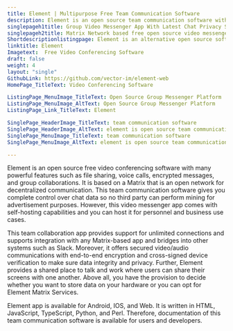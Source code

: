```yaml
---
title: Element | Multipurpose Free Team Communication Software
description: Element is an open source team communication software with powerful security features. It is suitable for organizations following the remote working model.
singlepageh1title: Group Video Messenger App With Latest Chat Privacy Settings
singlepageh2title: Matrix Network based free open source video messenger app. It offers utmost security and provides integrations with other chat applications such as Slack.
Shortdescriptionlistingpage: Element is an alternative open source software for group chat. It is based on Matrix Network and provides security features and integrations with other chat apps such as Slack.
linktitle: Element
Imagetext:  Free Video Conferencing Software
draft: false
weight: 4
layout: "single"
GithubLink: https://github.com/vector-im/element-web
HomePage_TitleText: Video Conferencing Software

ListingPage_MenuImage_TitleText: Open Source Group Messenger Platform
ListingPage_MenuImage_AltText: Open Source Group Messenger Platform
ListingPage_Link_TitleText: Element

SinglePage_HeaderImage_TitleText: team communication software
SinglePage_HeaderImage_AltText: element is open source team communication software
SinglePage_MenuImage_TitleText: team communication software
SinglePage_MenuImage_AltText: element is open source team communication software

---
```


Element is an open source free video conferencing software with many powerful features such as file sharing, voice calls, encrypted messages, and group collaborations. It is based on a Matrix that is an open network for decentralized communication. This team communication software gives you complete control over chat data so no third party can perform mining for advertisement purposes. However, this video messenger app comes with self-hosting capabilities and you can host it for personnel and business use cases.

This team collaboration app provides support for unlimited connections and supports integration with any Matrix-based app and bridges into other systems such as Slack. Moreover, it offers secured video/audio communications with end-to-end encryption and cross-signed device verification to make sure data integrity and privacy. Further, Element provides a shared place to talk and work where users can share their screens with one another. Above all, you have the provision to decide whether you want to store data on your hardware or you can opt for Element Matrix Services.

Element app is available for Android, IOS, and Web. It is written in HTML, JavaScript, TypeScript, Python, and Perl. Therefore, documentation of this team communication software is available for users and developers.

<a class="anchor" id="requirements" name="requirements" style="font-size: 12.16px;"></a>